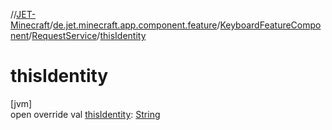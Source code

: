 //[JET-Minecraft](../../../../index.md)/[de.jet.minecraft.app.component.feature](../../index.md)/[KeyboardFeatureComponent](../index.md)/[RequestService](index.md)/[thisIdentity](this-identity.md)

# thisIdentity

[jvm]\
open override val [thisIdentity](this-identity.md): [String](https://kotlinlang.org/api/latest/jvm/stdlib/kotlin/-string/index.html)
